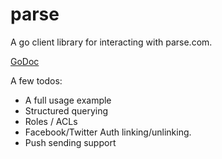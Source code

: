 parse
=====

A go client library for interacting with parse.com.

[GoDoc](http://godoc.org/github.com/tmc/parse)


A few todos:
* A full usage example
* Structured querying
* Roles / ACLs
* Facebook/Twitter Auth linking/unlinking.
* Push sending support

